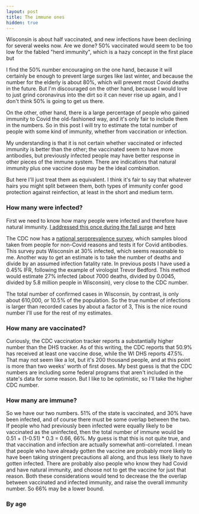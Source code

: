 ```yaml
---
layout: post
title: The immune ones
hidden: true
---
```



Wisconsin is about half vaccinated, and new infections have been declining for several weeks now. Are we done? 50% vaccinated would seem to be too low for the fabled "herd immunity", which is a hazy concept in the first place but 

I find the 50% number encouraging on the one hand, because it will certainly be enough to prevent large surges like last winter, and because the number for the elderly is about 80%, which will prevent most Covid deaths in the future. But I'm discouraged on the other hand, because I would love to just grind coronavirus into the dirt so it can never rise up again, and I don't think 50% is going to get us there.

On the other, other hand, there is a large percentage of people who gained immunity to Covid the old-fashioned way, and it's only fair to include them in the numbers. So in this post I will try to estimate the total number of people with some kind of immunity, whether from vaccination or infection.

My understanding is that it is not certain whether vaccinated or infected immunity is better than the other; the vaccinated seem to have more antibodies, but previously infected people may have better response in other pieces of the immune system. There are indications that natural immunity plus one vaccine dose may be the ideal combination.

But here I'll just treat them as equivalent. I think it's fair to say that whatever hairs you might split between them, both types of immunity confer good protection against reinfection, at least in the short and medium term.

### How many were infected?
First we need to know how many people were infected and therefore have natural immunity. [I addressed this once during the fall surge](2020-10-19-true-infections.md) and [here](https://covid-wisconsin.com/2020/11/22/status-update/#how-many-of-us-have-been-infected)

The CDC now has a [national seroprevalence survey](https://covid.cdc.gov/covid-data-tracker/#national-lab), which samples blood taken from people for non-Covid reasons and tests it for Covid antibodies. This survey puts Wisconsin at 30% infected, which seems reasonable to me. Another way to get an estimate is to take the number of deaths and divide by an assumed infection fatality rate. In previous posts I have used a 0.45% IFR, following the example of virologist Trevor Bedford. This method would estimate 27% infected (about 7000 deaths, divided by 0.0045, divided by 5.8 million people in Wisconsin), very close to the CDC number.

The total number of confirmed cases in Wisconsin, by contrast, is only about 610,000, or 10.5% of the population. So the true number of infections is larger than recorded cases by about a factor of 3, This is the nice round number I'll use for the rest of my estimates.

### How many are vaccinated?
Curiously, the CDC vaccination tracker reports a substantially higher number than the DHS tracker. As of this writing, the CDC reports that 50.9% has received at least one vaccine dose, while the WI DHS reports 47.5%. That may not seem like a lot, but it's 200 thousand people, and at this point is more than two weeks' worth of first doses. My best guess is that the CDC numbers are including some federal programs that aren't included in the state's data for some reason. But I like to be optimistic, so I'll take the higher CDC number.

### How many are immune?
So we have our two numbers. 51% of the state is vaccinated, and 30% have been infected, and of course there must be some overlap between the two. If people who had previously been infected were equally likely to be vaccinated as the uninfected, then the total number of immune would be 0.51 + (1-0.51) * 0.3 = 0.66, 66%. My guess is that this is not quite true, and that vaccination and infection are actually somewhat anti-correlated. I mean that people who have already gotten the vaccine are probably more likely to have been taking stringent precautions all along, and thus less likely to have gotten infected. There are probably also people who know they had Covid and have natural immunity, and choose not to get the vaccine for just that reason. Both these considerations would tend to decrease the the overlap between vaccinated and infected immunity, and raise the overall immunity number.  So 66% may be a lower bound.

### By age


